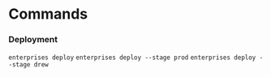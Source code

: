# Commands

### Deployment
`enterprises deploy`
`enterprises deploy --stage prod`
`enterprises deploy --stage drew`
